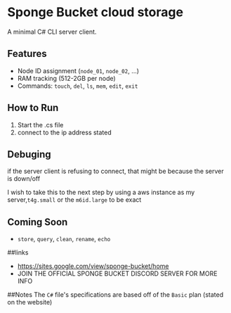 
# Sponge Bucket cloud storage

A minimal C# CLI server client.

## Features
- Node ID assignment (`node_01`, `node_02`, ...)
- RAM tracking (512-2GB per node)
- Commands: `touch`, `del`, `ls`, `mem`, `edit`, `exit`

## How to Run
1. Start the .cs file
2. connect to the ip address stated
## Debuging
if the server client is refusing to connect, that might be because the server is down/off

I wish to take this to the next step by using a aws instance as my server,`t4g.small` or the `m6id.large` to be exact 

## Coming Soon
- `store`, `query`, `clean`, `rename`, `echo`

##links
- https://sites.google.com/view/sponge-bucket/home
- JOIN THE OFFICIAL SPONGE BUCKET DISCORD SERVER FOR MORE INFO

##Notes
The `C#` file's specifications are based off of the `Basic` plan (stated on the website)
